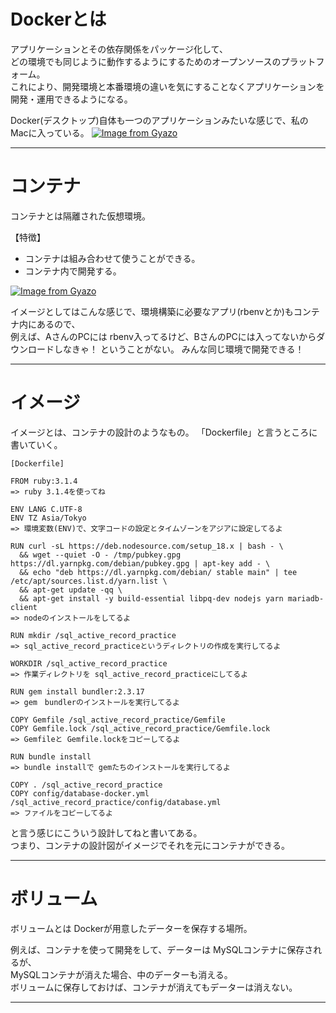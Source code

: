 # Dockerとは
アプリケーションとその依存関係をパッケージ化して、    
どの環境でも同じように動作するようにするためのオープンソースのプラットフォーム。    
これにより、開発環境と本番環境の違いを気にすることなくアプリケーションを開発・運用できるようになる。    

Docker(デスクトップ)自体も一つのアプリケーションみたいな感じで、私のMacに入っている。
[![Image from Gyazo](https://i.gyazo.com/dcd3610753a535c0724238e555e0e194.png)](https://gyazo.com/dcd3610753a535c0724238e555e0e194)
***

# コンテナ
コンテナとは隔離された仮想環境。    
    
【特徴】    
- コンテナは組み合わせて使うことができる。    
- コンテナ内で開発する。    
        
[![Image from Gyazo](https://i.gyazo.com/918c16d7d07d8ef85553d76ae4c42f5a.png)](https://gyazo.com/918c16d7d07d8ef85553d76ae4c42f5a)
    
イメージとしてはこんな感じで、環境構築に必要なアプリ(rbenvとか)もコンテナ内にあるので、    
例えば、AさんのPCには rbenv入ってるけど、BさんのPCには入ってないからダウンロードしなきゃ！ ということがない。
みんな同じ環境で開発できる！
***

# イメージ
イメージとは、コンテナの設計のようなもの。
「Dockerfile」と言うところに書いていく。
~~~
[Dockerfile]

FROM ruby:3.1.4
=> ruby 3.1.4を使ってね

ENV LANG C.UTF-8
ENV TZ Asia/Tokyo
=> 環境変数(ENV)で、文字コードの設定とタイムゾーンをアジアに設定してるよ

RUN curl -sL https://deb.nodesource.com/setup_18.x | bash - \
  && wget --quiet -O - /tmp/pubkey.gpg https://dl.yarnpkg.com/debian/pubkey.gpg | apt-key add - \
  && echo "deb https://dl.yarnpkg.com/debian/ stable main" | tee /etc/apt/sources.list.d/yarn.list \
  && apt-get update -qq \
  && apt-get install -y build-essential libpq-dev nodejs yarn mariadb-client
=> nodeのインストールをしてるよ

RUN mkdir /sql_active_record_practice
=> sql_active_record_practiceというディレクトリの作成を実行してるよ

WORKDIR /sql_active_record_practice
=> 作業ディレクトリを sql_active_record_practiceにしてるよ

RUN gem install bundler:2.3.17
=> gem　bundlerのインストールを実行してるよ

COPY Gemfile /sql_active_record_practice/Gemfile
COPY Gemfile.lock /sql_active_record_practice/Gemfile.lock
=> Gemfileと Gemfile.lockをコピーしてるよ

RUN bundle install
=> bundle installで gemたちのインストールを実行してるよ

COPY . /sql_active_record_practice
COPY config/database-docker.yml /sql_active_record_practice/config/database.yml
=> ファイルをコピーしてるよ
~~~
と言う感じにこういう設計してねと書いてある。      
つまり、コンテナの設計図がイメージでそれを元にコンテナができる。  
***

# ボリューム
ボリュームとは Dockerが用意したデーターを保存する場所。      
      
例えば、コンテナを使って開発をして、データーは MySQLコンテナに保存されるが、    
MySQLコンテナが消えた場合、中のデーターも消える。    
ボリュームに保存しておけば、コンテナが消えてもデーターは消えない。
***
